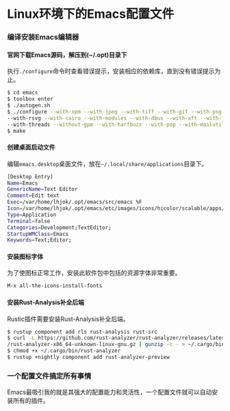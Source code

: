 # Linux环境下的Emacs配置文件

### 编译安装Emacs编辑器

#### 官网下载Emacs源码，解压到(~/.opt)目录下
执行`./configure`命令时查看错误提示，安装相应的依赖库，直到没有错误提示为止。

```sh
$ cd emacs
$ toolbox enter
$ ./autogen.sh
$ ./configure --with-xpm --with-jpeg --with-tiff --with-gif --with-png \
--with-rsvg --with-cairo --with-modules --with-dbus --with-xft --with-json \
--with-threads --without-gpm --with-harfbuzz --with-pop --with-mailutils
$ make
```

#### 创建桌面启动文件
编辑`emacs.desktop`桌面文件，放在`~/.local/share/applications`目录下。

```sh
[Desktop Entry]
Name=Emacs
GenericName=Text Editor
Comment=Edit text
Exec=/var/home/lhjok/.opt/emacs/src/emacs %F
Icon=/var/home/lhjok/.opt/emacs/etc/images/icons/hicolor/scalable/apps/emacs.svg
Type=Application
Terminal=false
Categories=Development;TextEditor;
StartupWMClass=Emacs
Keywords=Text;Editor;
```

#### 安装图标字体
为了使图标正常工作，安装此软件包中包括的资源字体非常重要。

```sh
M-x all-the-icons-install-fonts
```

#### 安装Rust-Analysis补全后端
Rustic插件需要安装Rust-Analysis补全后端。

```sh
$ rustup component add rls rust-analysis rust-src
$ curl -L https://github.com/rust-analyzer/rust-analyzer/releases/latest/download\
/rust-analyzer-x86_64-unknown-linux-gnu.gz | gunzip -c - > ~/.cargo/bin/rust-analyzer
$ chmod +x ~/.cargo/bin/rust-analyzer
$ rustup +nightly component add rust-analyzer-preview
```

### 一个配置文件搞定所有事情
Emacs最吸引我的就是其强大的配置能力和灵活性，一个配置文件就可以自动安装所有的插件。
